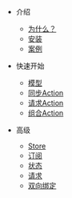 * 介绍
    * [为什么？](/zh-cn/)
    * [安装](/zh-cn/installation.md)
    * [案例](/zh-cn/demo.md)
* 快速开始
    * [模型](/zh-cn/define-model.md)
    * [同步Action](/zh-cn/define-normal-action.md)
    * [请求Action](/zh-cn/define-request-action.md)
    * [组合Action](/zh-cn/define-compose-action.md)

* 高级
    * [Store](/zh-cn/store.md)
    * [订阅](/zh-cn/subscription.md)
    * [状态](/zh-cn/meta.md)
    * [请求](/zh-cn/request.md)
    * [双向绑定](/zh-cn/mvvm.md)
